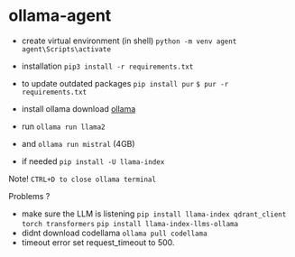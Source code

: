 # ollama-agent

 - create virtual environment (in shell)
 `python -m venv agent`
 `agent\Scripts\activate`

- installation
`pip3 install -r requirements.txt`

- to update outdated packages
`pip install pur`
`$ pur -r requirements.txt`

- install ollama
download [ollama](https://github.com/ollama/ollama)

- run `ollama run llama2`
- and `ollama run mistral` (4GB)
- if needed `pip install -U llama-index`

Note! 
`CTRL+D to close ollama terminal`

Problems ?
 - make sure the LLM is listening
`pip install llama-index qdrant_client torch transformers` `pip install llama-index-llms-ollama`
- didnt download codellama `ollama pull codellama`
- timeout error
set request_timeout to 500.
